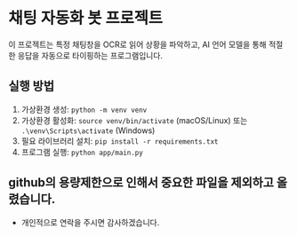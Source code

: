 
# 채팅 자동화 봇 프로젝트

이 프로젝트는 특정 채팅창을 OCR로 읽어 상황을 파악하고,
AI 언어 모델을 통해 적절한 응답을 자동으로 타이핑하는 프로그램입니다.

## 실행 방법
1. 가상환경 생성: `python -m venv venv`
2. 가상환경 활성화: `source venv/bin/activate` (macOS/Linux) 또는 `.\venv\Scripts\activate` (Windows)
3. 필요 라이브러리 설치: `pip install -r requirements.txt`
4. 프로그램 실행: `python app/main.py`

## github의 용량제한으로 인해서 중요한 파일을 제외하고 올렸습니다.
 - 개인적으로 연락을 주시면 감사하겠습니다.
